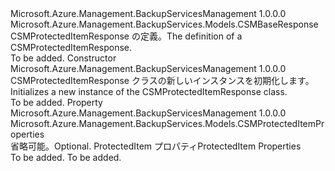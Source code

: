 <Type Name="CSMProtectedItemResponse" FullName="Microsoft.Azure.Management.BackupServices.Models.CSMProtectedItemResponse">
  <TypeSignature Language="C#" Value="public class CSMProtectedItemResponse : Microsoft.Azure.Management.BackupServices.Models.CSMBaseResponse" />
  <TypeSignature Language="ILAsm" Value=".class public auto ansi beforefieldinit CSMProtectedItemResponse extends Microsoft.Azure.Management.BackupServices.Models.CSMBaseResponse" />
  <TypeSignature Language="DocId" Value="T:Microsoft.Azure.Management.BackupServices.Models.CSMProtectedItemResponse" />
  <TypeSignature Language="VB.NET" Value="Public Class CSMProtectedItemResponse&#xA;Inherits CSMBaseResponse" />
  <TypeSignature Language="F#" Value="type CSMProtectedItemResponse = class&#xA;    inherit CSMBaseResponse" />
  <AssemblyInfo>
    <AssemblyName>Microsoft.Azure.Management.BackupServicesManagement</AssemblyName>
    <AssemblyVersion>1.0.0.0</AssemblyVersion>
  </AssemblyInfo>
  <Base>
    <BaseTypeName>Microsoft.Azure.Management.BackupServices.Models.CSMBaseResponse</BaseTypeName>
  </Base>
  <Interfaces />
  <Docs>
    <summary>
            <span data-ttu-id="59b72-101">CSMProtectedItemResponse の定義。</span><span class="sxs-lookup"><span data-stu-id="59b72-101">The definition of a CSMProtectedItemResponse.</span></span>
            </summary>
    <remarks>To be added.</remarks>
  </Docs>
  <Members>
    <Member MemberName=".ctor">
      <MemberSignature Language="C#" Value="public CSMProtectedItemResponse ();" />
      <MemberSignature Language="ILAsm" Value=".method public hidebysig specialname rtspecialname instance void .ctor() cil managed" />
      <MemberSignature Language="DocId" Value="M:Microsoft.Azure.Management.BackupServices.Models.CSMProtectedItemResponse.#ctor" />
      <MemberSignature Language="VB.NET" Value="Public Sub New ()" />
      <MemberType>Constructor</MemberType>
      <AssemblyInfo>
        <AssemblyName>Microsoft.Azure.Management.BackupServicesManagement</AssemblyName>
        <AssemblyVersion>1.0.0.0</AssemblyVersion>
      </AssemblyInfo>
      <Parameters />
      <Docs>
        <summary>
            <span data-ttu-id="59b72-102">CSMProtectedItemResponse クラスの新しいインスタンスを初期化します。</span><span class="sxs-lookup"><span data-stu-id="59b72-102">Initializes a new instance of the CSMProtectedItemResponse class.</span></span>
            </summary>
        <remarks>To be added.</remarks>
      </Docs>
    </Member>
    <Member MemberName="Properties">
      <MemberSignature Language="C#" Value="public Microsoft.Azure.Management.BackupServices.Models.CSMProtectedItemProperties Properties { get; set; }" />
      <MemberSignature Language="ILAsm" Value=".property instance class Microsoft.Azure.Management.BackupServices.Models.CSMProtectedItemProperties Properties" />
      <MemberSignature Language="DocId" Value="P:Microsoft.Azure.Management.BackupServices.Models.CSMProtectedItemResponse.Properties" />
      <MemberSignature Language="VB.NET" Value="Public Property Properties As CSMProtectedItemProperties" />
      <MemberSignature Language="F#" Value="member this.Properties : Microsoft.Azure.Management.BackupServices.Models.CSMProtectedItemProperties with get, set" Usage="Microsoft.Azure.Management.BackupServices.Models.CSMProtectedItemResponse.Properties" />
      <MemberType>Property</MemberType>
      <AssemblyInfo>
        <AssemblyName>Microsoft.Azure.Management.BackupServicesManagement</AssemblyName>
        <AssemblyVersion>1.0.0.0</AssemblyVersion>
      </AssemblyInfo>
      <ReturnValue>
        <ReturnType>Microsoft.Azure.Management.BackupServices.Models.CSMProtectedItemProperties</ReturnType>
      </ReturnValue>
      <Docs>
        <summary>
            <span data-ttu-id="59b72-103">省略可能。</span><span class="sxs-lookup"><span data-stu-id="59b72-103">Optional.</span></span> <span data-ttu-id="59b72-104">ProtectedItem プロパティ</span><span class="sxs-lookup"><span data-stu-id="59b72-104">ProtectedItem Properties</span></span>
            </summary>
        <value>To be added.</value>
        <remarks>To be added.</remarks>
      </Docs>
    </Member>
  </Members>
</Type>
